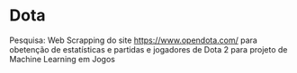 # Dota
Pesquisa: Web Scrapping do site https://www.opendota.com/ para obetenção de estatísticas e partidas e jogadores de Dota 2 para projeto de Machine Learning em Jogos
